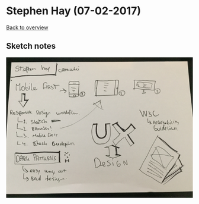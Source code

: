 # Stephen Hay (07-02-2017)

[Back to overview](https://github.com/Zishrodrigues/weekly-nerd)

## Sketch notes

![Stephan Hay sketchnotes](../notes/images/1-hay.JPG)
